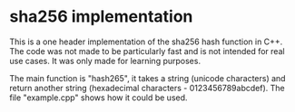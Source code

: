 # sha256 implementation

This is a one header implementation of the sha256 hash function in C++.
The code was not made to be particularly fast and is not intended for real use cases. It was only made for learning purposes.

The main function is "hash265", it takes a string (unicode characters) and return another string (hexadecimal characters - 0123456789abcdef).
The file "example.cpp" shows how it could be used.
